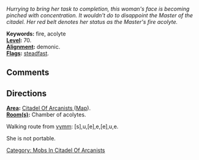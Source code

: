 *Hurrying to bring her task to completion, this woman's face is becoming
pinched with concentration. It wouldn't do to disappoint the Master of
the citadel. Her red belt denotes her status as the Master's fire
acolyte.*

**Keywords:** fire, acolyte  
**[Level](Level.md "wikilink"):** 70.  
**[Alignment](Alignment.md "wikilink"):** demonic.  
**[Flags](:Category:_Mob_Types.md "wikilink"):**
[steadfast](Sentinel_Mobs.md "wikilink").  

## Comments

## Directions

**[Area](:Category:_Areas.md "wikilink"):** [Citadel Of Arcanists
](:Category:_Citadel_Of_Arcanists.md "wikilink")
([Map](Citadel_Of_Arcanists_Map.md "wikilink")).  
**[Room(s)](:Category:_Rooms.md "wikilink"):** Chamber of acolytes.

Walking route from [vymm](Vymm.md "wikilink"):
\[s\],u,\[e\],e,\[e\],u,e.

She is not portable.

[Category: Mobs In Citadel Of
Arcanists](Category:_Mobs_In_Citadel_Of_Arcanists "wikilink")
